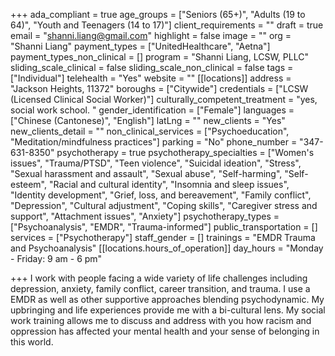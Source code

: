 +++
ada_compliant = true
age_groups = ["Seniors (65+)", "Adults (19 to 64)", "Youth and Teenagers (14 to 17)"]
client_requirements = ""
draft = true
email = "shanni.liang@gmail.com"
highlight = false
image = ""
org = "Shanni Liang"
payment_types = ["UnitedHealthcare", "Aetna"]
payment_types_non_clinical = []
program = "Shanni Liang, LCSW, PLLC"
sliding_scale_clinical = false
sliding_scale_non_clinical = false
tags = ["Individual"]
telehealth = "Yes"
website = ""
[[locations]]
address = "Jackson Heights, 11372"
boroughs = ["Citywide"]
credentials = ["LCSW (Licensed Clinical Social Worker)"]
culturally_competent_treatment = "yes, social work school. "
gender_identification = ["Female"]
languages = ["Chinese (Cantonese)", "English"]
latLng = ""
new_clients = "Yes"
new_clients_detail = ""
non_clinical_services = ["Psychoeducation", "Meditation/mindfulness practices"]
parking = "No"
phone_number = "347-631-8350"
psychotherapy = true
psychotherapy_specialties = ["Women's issues", "Trauma/PTSD", "Teen violence", "Suicidal ideation", "Stress", "Sexual harassment and assault", "Sexual abuse", "Self-harming", "Self-esteem", "Racial and cultural identity", "Insomnia and sleep issues", "Identity development", "Grief, loss, and bereavement", "Family conflict", "Depression", "Cultural adjustment", "Coping skills", "Caregiver stress and support", "Attachment issues", "Anxiety"]
psychotherapy_types = ["Psychoanalysis", "EMDR", "Trauma-informed"]
public_transportation = []
services = ["Psychotherapy"]
staff_gender = []
trainings = "EMDR Trauma and Psychoanalysis"
[[locations.hours_of_operation]]
day_hours = "Monday - Friday: 9 am - 6 pm"

+++
I work with people facing a wide variety of life challenges including depression, anxiety, family conflict, career transition, and trauma. I use a EMDR as well as other supportive approaches blending psychodynamic. My upbringing and life experiences provide me with a bi-cultural lens. My social work training allows me to discuss and address with you how racism and oppression has affected your mental health and your sense of belonging in this world. 